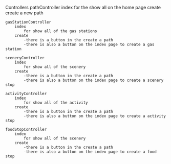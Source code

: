 <!-- list of things to do -->

Controllers 
    pathController 
        index
            for the show all on the home page
        create
            create a new path
        
    gasStationController
        index
            for show all of the gas stations 
        create
            -there is a button in the create a path
            -there is also a button on the index page to create a gas station

    sceneryController
        index
            for show all of the scenery
        create
            -there is a button in the create a path
            -there is also a button on the index page to create a scenery stop

    activityController
        index
            for show all of the activity
        create
            -there is a button in the create a path
            -there is also a button on the index page to create a activity stop

    foodStopController
        index
            for show all of the scenery
        create
            -there is a button in the create a path
            -there is also a button on the index page to create a food stop

